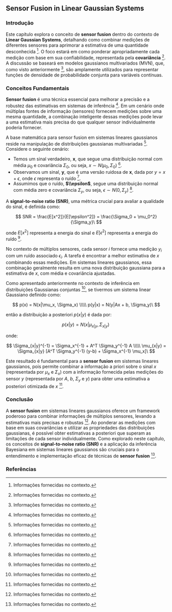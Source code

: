 ## Sensor Fusion in Linear Gaussian Systems

### Introdução
Este capítulo explora o conceito de **sensor fusion** dentro do contexto de **Linear Gaussian Systems**, detalhando como combinar medições de diferentes sensores para aprimorar a estimativa de uma quantidade desconhecida [^1]. O foco estará em como ponderar apropriadamente cada medição com base em sua confiabilidade, representada pela **covariância** [^1]. A discussão se baseará em modelos gaussianos multivariados (MVN), que, como visto anteriormente [^1], são amplamente utilizados para representar funções de densidade de probabilidade conjunta para variáveis contínuas.

### Conceitos Fundamentais

**Sensor fusion** é uma técnica essencial para melhorar a precisão e a robustez das estimativas em sistemas de inferência [^1]. Em um cenário onde múltiplas fontes de informação (sensores) fornecem medições sobre uma mesma quantidade, a combinação inteligente dessas medições pode levar a uma estimativa mais precisa do que qualquer sensor individualmente poderia fornecer.

A base matemática para sensor fusion em sistemas lineares gaussianos reside na manipulação de distribuições gaussianas multivariadas [^1]. Considere o seguinte cenário:

*   Temos um sinal verdadeiro, **x**, que segue uma distribuição normal com média $\mu_0$ e covariância $\Sigma_0$, ou seja, $x \sim N(\mu_0, \Sigma_0)$ [^1].
*   Observamos um sinal, **y**, que é uma versão ruidosa de **x**, dada por $y = x + \epsilon$, onde $\epsilon$ representa o ruído [^1].
*   Assumimos que o ruído, **$\\epsilon$**, segue uma distribuição normal com média zero e covariância $\Sigma_y$, ou seja, $\epsilon \sim N(0, \Sigma_y)$ [^1].

A **signal-to-noise ratio (SNR)**, uma métrica crucial para avaliar a qualidade do sinal, é definida como:

$$ SNR = \frac{E[x^2]}{E[\epsilon^2]} = \frac{\Sigma_0 + \mu_0^2}{\Sigma_y}\ $$

onde $E[x^2]$ representa a energia do sinal e $E[\epsilon^2]$ representa a energia do ruído [^1].

No contexto de múltiplos sensores, cada sensor *i* fornece uma medição $y_i$ com um ruído associado $\epsilon_i$. A tarefa é encontrar a melhor estimativa de *x* combinando essas medições. Em sistemas lineares gaussianos, essa combinação geralmente resulta em uma nova distribuição gaussiana para a estimativa de *x*, com média e covariância ajustadas.

Como apresentado anteriormente no contexto de inferência em distribuições Gaussianas conjuntas [^1], se tivermos um sistema linear Gaussiano definido como:

$$ p(x) = N(x|\mu_x, \Sigma_x) \\\\\ p(y|x) = N(y|Ax + b, \Sigma_y)\ $$

então a distribuição a posteriori $p(x|y)$ é dada por:

$$ p(x|y) = N(x|\mu_{x|y}, \Sigma_{x|y})\ $$

onde:

$$ \Sigma_{x|y}^{-1} = \Sigma_x^{-1} + A^T \Sigma_y^{-1} A \\\\\ \mu_{x|y} = \Sigma_{x|y} [A^T \Sigma_y^{-1} (y-b) + \Sigma_x^{-1} \mu_x]\ $$

Este resultado é fundamental para a **sensor fusion** em sistemas lineares gaussianos, pois permite combinar a informação a priori sobre o sinal *x* (representada por $\mu_x$ e $\Sigma_x$) com a informação fornecida pelas medições do sensor *y* (representada por *A*, *b*, $\Sigma_y$ e *y*) para obter uma estimativa a posteriori otimizada de *x* [^1].

### Conclusão

A **sensor fusion** em sistemas lineares gaussianos oferece um framework poderoso para combinar informações de múltiplos sensores, levando a estimativas mais precisas e robustas [^1]. Ao ponderar as medições com base em suas covariâncias e utilizar as propriedades das distribuições gaussianas, é possível obter estimativas a posteriori que superam as limitações de cada sensor individualmente.  Como explorado neste capítulo, os conceitos de **signal-to-noise ratio (SNR)** e a aplicação da inferência Bayesiana em sistemas lineares gaussianos são cruciais para o entendimento e implementação eficaz de técnicas de **sensor fusion** [^1].

### Referências
[^1]: Informações fornecidas no contexto.
<!-- END -->